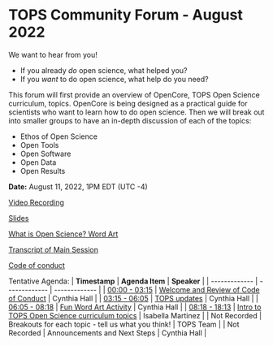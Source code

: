 # TOPS Community Forum - August 2022

 We want to hear from you! 
 - If you already *do* open science, what helped you? 
 - If you *want* to do open science, what help do you need? 
 
This forum will first provide an overview of OpenCore, TOPS Open Science curriculum, topics. OpenCore is being designed as a practical guide for scientists who want to learn how to do open science.
Then we will break out into smaller groups to have an in-depth discussion of each of the topics: 
- Ethos of Open Science 
- Open Tools
- Open Software 
- Open Data
- Open Results

**Date:** August 11, 2022, 1PM EDT (UTC -4)

[Video Recording](https://www.youtube.com/watch?v=BgvIbzRsX-M)

[Slides](https://doi.org/10.5281/zenodo.6983153)

[What is Open Science? Word Art](https://doi.org/10.5281/zenodo.6986412)

[Transcript of Main Session](./Community_Forums/20220811_transcript.md)

[Code of conduct](../Community_Forums/code_of_conduct.md)

Tentative Agenda:
| **Timestamp** | **Agenda Item** | **Speaker** |
| ------------- | ------------- | ------------- |
| [00:00 - 03:15](https://youtu.be/BgvIbzRsX-M?t=0) | [Welcome and Review of Code of Conduct](https://youtu.be/BgvIbzRsX-M?t=14) | Cynthia Hall |
| [03:15 - 06:05](https://youtu.be/BgvIbzRsX-M?t=195) | [TOPS updates](https://youtu.be/BgvIbzRsX-M?t=195)  | Cynthia Hall |
| [06:05 - 08:18](https://youtu.be/BgvIbzRsX-M?t=365) | [Fun Word Art Activity](https://youtu.be/BgvIbzRsX-M?t=365) | Cynthia Hall |
| [08:18 - 18:13](https://youtu.be/BgvIbzRsX-M?t=498) | [Intro to TOPS Open Science curriculum topics](https://youtu.be/BgvIbzRsX-M?t=498) | Isabella Martinez |
| Not Recorded | Breakouts for each topic - tell us what you think! | TOPS Team |
| Not Recorded | Announcements and Next Steps | Cynthia Hall |

